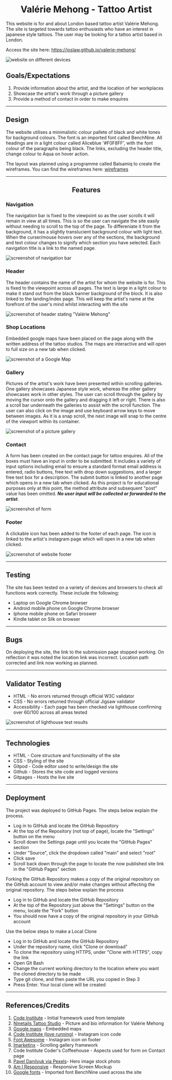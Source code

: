 # <center> **Valérie Mehong - Tattoo Artist** </center>

This website is for and about London based tattoo artist Valérie Mehong. The site is targeted towards tattoo enthusiasts who have an interest in japanese style tattoos. The user may be looking for a tattoo artist based in London.

Access the site here: https://joslaw.github.io/valerie-mehong/

![website on different devices](/assets/images/readme_docs/devices_ss.jpg)

## **Goals/Expectations**
1. Provide information about the artist, and the location of her workplaces
2. Showcase the artist's work through a picture gallery
3. Provide a method of contact in order to make enquires

---

## **Design**
The website utilises a minimalistic colour pallete of black and white tones for background colours. The font is an imported font called BenchNine. All headings are in a light colour called Aliceblue '#F0F8FF', with the font colour of the paragraphs being black. The links, excluding the header title, change colour to Aqua on hover action.

The layout was planned using a programme called Balsamiq to create the wireframes. You can find the wireframes here: [wireframes](https://github.com/JosLaw/valerie-mehong/blob/main/assets/images/readme_docs/wireframes.jpg) 

---

## <center> **Features** </center>

 ### **Navigation**
 The navigation bar is fixed to the viewpoint so as the user scrolls it will remain in view at all times. This is so the user can navigate the site easily without needing to scroll to the top of the page. To differeniate it from the background, it has a slightly translucient background colour with light text. When the curser/mouse hovers over any of the sections, the background and text colour changes to signify which section you have selected. Each navigation title is a link to the named page.

![screenshot of navigation bar](/assets/images/readme_docs/nav_ss.jpg)

 ### **Header**
 The header contains the name of the artist for whom the website is for. This is fixed to the viewpoint across all pages. The text is large in a light colour to make it stand out from the black banner background of the block. It is also linked to the landing/index page. This will keep the artist's name at the forefront of the user's mind whilst interacting with the site

![screenshot of header stating "Valérie Mehong"](/assets/images/readme_docs/header2_ss.jpg)

 ### **Shop Locations**
 Embedded google maps have been placed on the page along with the written address of the tattoo studios. The maps are interactive and will open to full size on a new tab when clicked.

![screenshot of a Google Map](/assets/images/readme_docs/map_ss.jpg)

 ### **Gallery**
 Pictures of the artist's work have been presented within scrolling galleries. One gallery showcases Japanese style work, whereas the other gallery showcases work in other styles. The user can scroll through the gallery by moving the cursor onto the gallery and dragging it left or right. There is also a scroll bar underneath the galleries to assist with the scroll function. The user can also click on the image and use keyboard arrow keys to move between images. As it is a snap scroll, the next image will snap to the centre of the viewport within its container.

![screenshot of a picture gallery](/assets/images/readme_docs/gallery_ss.jpg)

 ### **Contact**
 A form has been created on the contact page for tattoo enquires. All of the boxes must have an input in order to be submitted. It includes a variety of input options including email to ensure a standard format email address is entered, radio buttons, free text with drop down suggestions, and a larger free text box for a description. The submit button is linked to another page which opens in a new tab when clicked. As this project is for educational purposes only at this point, the method attribute and subsequent "post" value has been omitted. ***No user input will be collected or forwarded to the artist***.

![screenshot of form](/assets/images/readme_docs/form_ss.jpg)
 
 ### **Footer**
 A clickable icon has been added to the footer of each page. The icon is linked to the artist's instagram page which will open in a new tab when clicked.

![screenshot of website footer](/assets/images/readme_docs/footer_ss.jpg)

---

## **Testing**

The site has been tested on a variety of devices and browsers to check all functions work correctly. These include the following:
 - Laptop on Google Chrome browser
 - Android mobile phone on Google Chrome browser
 - Iphone mobile phone on Safari broswer
 - Kindle tablet on Silk on browser

---

## **Bugs**

On deploying the site, the link to the submission page stopped working. On reflection it was noted the location link was incorrect. Location path corrected and link now working as planned.

---

## **Validator Testing**
 - HTML - No errors returned through official W3C validator
 - CSS - No errors returned through official Jigsaw validator
 - Accessibility - Each page has been checked via lighthouse confirming over 60/100 across all areas tested

 ![screenshot of lighthouse test results](/assets/images/readme_docs/lighthouse_test.jpg)

---

## **Technologies**
 - HTML - Core structure and functionality of the site
 - CSS - Styling of the site
 - Gitpod - Code editor used to write/design the site
 - Github - Stores the site code and logged versions
 - Gitpages - Hosts the live site

---

## **Deployment**

The project was deployed to GitHub Pages. The steps below explain the process.

 - Log in to GitHub and locate the GitHub Repository
 - At the top of the Repository (not top of page), locate the "Settings" button on the menu
 - Scroll down the Settings page until you locate the "GitHub Pages" section
 - Under "Source", click the dropdown called "main" and select "root"
 - Click save
 - Scroll back down through the page to locate the now published site link in the "GitHub Pages" section

 Forking the GitHub Repository makes a copy of the original repository on the GitHub account to view and/or make changes without affecting the original repository. The steps below explain the process

 - Log in to GitHub and locate the GitHub Repository
 - At the top of the Repository just above the "Settings" button on the menu, locate the "Fork" button
 - You should now have a copy of the original repository in your GitHub account

Use the below steps to make a Local Clone
 - Log in to GitHub and locate the GitHub Repository
 - Under the repository name, click "Clone or download"
 - To clone the repository using HTTPS, under "Clone with HTTPS", copy the link
 - Open Git Bash
 - Change the current working directory to the location where you want the cloned directory to be made
 - Type git clone, and then paste the URL you copied in Step 3
 - Press Enter. Your local clone will be created

---

## **References/Credits**
1. [Code Institute](https://github.com/Code-Institute-Org/gitpod-full-template) - Initial framework used from template
2. [Ninetails Tattoo Studio](https://www.ninetailstattoo.com/) - Picture and bio information for Valérie Mehong
3. [Google maps](https://google.co.uk/maps) - Embedded maps
4. [Code Institute (love running)](https://github.com/Code-Institute-Solutions/love-running-2.0-sourcecode/tree/main/06-site-footer) - Instagram icon code 
5. [Font Awesome](https://fontawesome.com/) - Instagram icon on footer
6. [Imarketinx](https://www.imarketinx.de/artikel/responsive-image-gallery-with-css-scroll-snap.html) - Scrolling gallery framework
7. Code Institute Coder's Coffeehouse - Aspects used for form on Contact page
8. [Pavel Danilyuk via Pexels](https://www.pexels.com/photo/close-up-shot-of-a-vintage-tattoo-machine-6593371/)- Hero image stock photo
9. [Am I Responsive](https://ui.dev/amiresponsive) - Responsive Screen Mockup
10. [Google fonts](https://fonts.google.com/) - Imported font BenchNine used across the site
